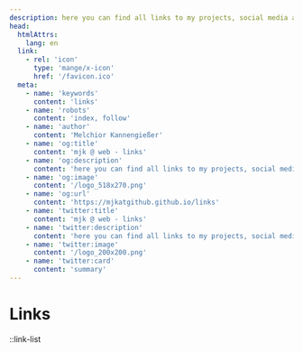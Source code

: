```yaml
---
description: here you can find all links to my projects, social media and more
head:
  htmlAttrs:
    lang: en
  link:
    - rel: 'icon'
      type: 'mange/x-icon'
      href: '/favicon.ico'
  meta:
    - name: 'keywords'
      content: 'links'
    - name: 'robots'
      content: 'index, follow'
    - name: 'author'
      content: 'Melchior Kannengießer'
    - name: 'og:title'
      content: 'mjk @ web - links'
    - name: 'og:description'
      content: 'here you can find all links to my projects, social media and more'
    - name: 'og:image'
      content: '/logo_518x270.png'
    - name: 'og:url'
      content: 'https://mjkatgithub.github.io/links'
    - name: 'twitter:title'
      content: 'mjk @ web - links'
    - name: 'twitter:description'
      content: 'here you can find all links to my projects, social media and more'
    - name: 'twitter:image'
      content: '/logo_200x200.png'
    - name: 'twitter:card'
      content: 'summary'
---
```

# Links

::link-list
